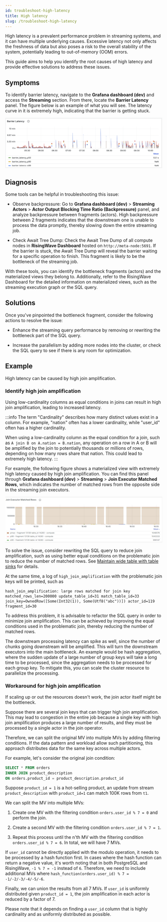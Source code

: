 ```yaml
---
id: troubleshoot-high-latency
title: High latency
slug: /troubleshoot-high-latency
---
```


High latency is a prevalent performance problem in streaming systems, and it can have multiple underlying causes. Excessive latency not only affects the freshness of data but also poses a risk to the overall stability of the system, potentially leading to out-of-memory (OOM) errors.

This guide aims to help you identify the root causes of high latency and provide effective solutions to address these issues.

## Symptoms

To identify barrier latency, navigate to the **Grafana dashboard (dev)** and access the **Streaming** section. From there, locate the **Barrier Latency** panel. The figure below is an example of what you will see. The latency curve in it is extremely high, indicating that the barrier is getting stuck.

![An example of extremely high latency](../images/example_bad_barrier_latency.png)

## Diagnosis

Some tools can be helpful in troubleshooting this issue:

- Observe backpressure: Go to **Grafana dashboard (dev)** > **Streaming Actors** > **Actor Output Blocking Time Ratio (Backpressure)** panel, and analyze backpressure between fragments (actors). High backpressure between 2 fragments indicates that the downstream one is unable to process the data promptly, thereby slowing down the entire streaming job.

- Check Await Tree Dump: Check the Await Tree Dump of all compute nodes in **RisingWave Dashboard** hosted on `http://meta-node:5691`. If the barrier is stuck, the Await Tree Dump will reveal the barrier waiting for a specific operation to finish. This fragment is likely to be the bottleneck of the streaming job.

With these tools, you can identify the bottleneck fragments (actors) and the materialized views they belong to. Additionally, refer to the RisingWave Dashboard for the detailed information on materialized views, such as the streaming execution graph or the SQL query.

## Solutions

Once you've pinpointed the bottleneck fragment, consider the following actions to resolve the issue:

- Enhance the streaming query performance by removing or rewriting the bottleneck part of the SQL query.

- Increase the parallelism by adding more nodes into the cluster, or check the SQL query to see if there is any room for optimization.

## Example

High latency can be caused by high join amplification.

### Identify high join amplification

Using low-cardinality columns as equal conditions in joins can result in high join amplification, leading to increased latency.

:::info
The term "Cardinality" describes how many distinct values exist in a column. For example, "nation" often has a lower cardinality, while "user_id" often has a higher cardinality.

When using a low-cardinality column as the equal condition for a join, such as `A join B on A.nation = B.nation`, any operation on a row in A or B will be amplified by the join to potentially thousands or millions of rows, depending on how many rows share that nation. This could lead to extremely high latency.
:::

For example, the following figure shows a materialized view with extremely high latency caused by high join amplification. You can find this panel through **Grafana dashboard (dev)** > **Streaming** > **Join Executor Matched Rows**, which indicates the number of matched rows from the opposite side in the streaming join executors.

![An example of extremely high latency](../images/example_high_join_matched_rows.png)

To solve the issue, consider rewriting the SQL query to reduce join amplification, such as using better equal conditions on the problematic join to reduce the number of matched rows. See [Maintain wide table with table sinks](/transform/multiple-table-sink.md) for details.

At the same time, a log of `high_join_amplification` with the problematic join keys will be printed, such as

```
hash_join_amplification: large rows matched for join key matched_rows_len=200000 update_table_id=31 match_table_id=33 join_key=OwnedRow([Some(Int32(1)), Some(Utf8("abc"))]) actor_id=119 fragment_id=30
```

To address this problem, it is advisable to refactor the SQL query in order to minimize join amplification. This can be achieved by improving the equal conditions used in the problematic join, thereby reducing the number of matched rows.

The downstream processing latency can spike as well, since the number of chunks going downstream will be amplified. This will turn the downstream executors into the main bottleneck. An example would be hash aggregation, where the sudden update of a large number of group keys will take a long time to be processed, since the aggregation needs to be processed for each group key. To mitigate this, you can scale the cluster resource to parallelize the processing.

### Workaround for high join amplification

If scaling up or out the resources doesn't work, the join actor itself might be the bottleneck.

Suppose there are several join keys that can trigger high join amplification. This may lead to congestion in the entire job because a single key with high join amplification produces a large number of results, and they must be processed by a single actor in the join operator.

Therefore, we can split the original MV into multiple MVs by adding filtering conditions. If the data pattern and workload allow such partitioning, this approach distributes data for the same key across multiple actors.

For example, let's consider the original join condition:

```sql
SELECT * FROM orders
INNER JOIN product_description
ON orders.product_id = product_description.product_id
```

Suppose `product_id = 1` is a hot-selling product, an update from stream `product_description` with `product_id=1` can match 100K rows from `t1`.

We can split the MV into multiple MVs:

1. Create one MV with the filtering condition `orders.user_id % 7 = 0` and perform the join.

2. Create a second MV with the filtering condition `orders.user_id % 7 = 1`.

3. Repeat this process until the n'th MV with the filtering condition `orders.user_id % 7 = 6`. In total, we will have 7 MVs.

If `user_id` cannot be directly applied with the modulo operation, it needs to be processed by a hash function first. In cases where the hash function can return a negative value, it's worth noting that in both PostgreSQL and RisingWave, `-1 % 7 = -1` instead of `6`. Therefore, we need to include additional MVs where `hash_function(orders.user_id) % 7 = -1/-2/-3/-4/-5/-6`.

Finally, we can union the results from all 7 MVs. If `user_id` is uniformly distributed given `product_id = 1`, the join amplification in each actor is reduced by a factor of 7.

Please note that it depends on finding a `user_id` column that is highly cardinality and as uniformly distributed as possible.
